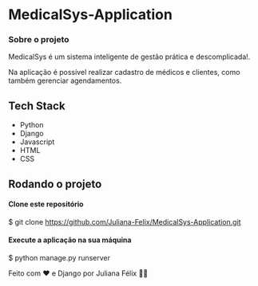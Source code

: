 # MedicalSys-Application

### Sobre o projeto

MedicalSys é um sistema inteligente de gestão prática e descomplicada!. 

Na aplicação é possível realizar cadastro de médicos e clientes, como também gerenciar agendamentos. 

## Tech Stack

* Python
* Django
* Javascript
* HTML 
* CSS

## Rodando o projeto 

#### Clone este repositório
$ git clone https://github.com/Juliana-Felix/MedicalSys-Application.git

#### Execute a aplicação na sua máquina
$ python manage.py runserver



Feito com ❤️ e Django por Juliana Félix 👋🏽 
